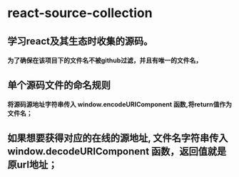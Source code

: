 # react-source-collection
## 学习react及其生态时收集的源码。
#### 为了确保在该项目下的文件名不被github过滤，并且有唯一的文件名，
## 单个源码文件的命名规则
#### 将源码源地址字符串传入 window.encodeURIComponent 函数,将return值作为文件名；
## 如果想要获得对应的在线的源地址, 文件名字符串传入 window.decodeURIComponent 函数，返回值就是原url地址；
